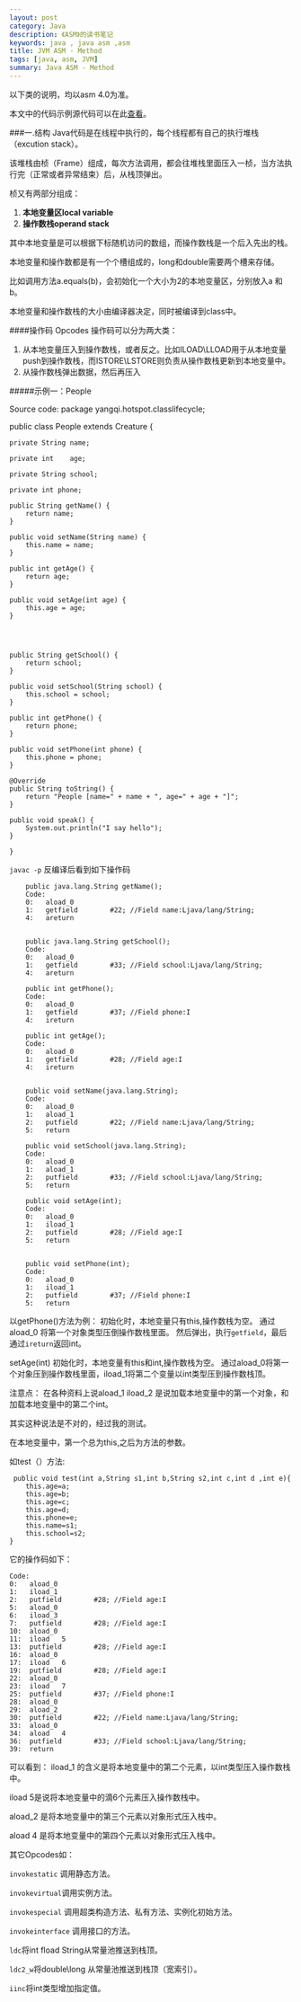 ```yaml
---
layout: post
category: Java
description: 《ASM》的读书笔记
keywords: java , java asm ,asm 
title: JVM ASM - Method
tags: [java, asm, JVM]
summary: Java ASM - Method
---
```



以下类的说明，均以asm 4.0为准。

本文中的代码示例源代码可以在此[查看](https://github.com/llohellohe/cp/blob/master/src/yangqi/asm/ClassPrinter.java)。

###一.结构
Java代码是在线程中执行的，每个线程都有自己的执行堆栈（excution stack）。

该堆栈由桢（Frame）组成，每次方法调用，都会往堆栈里面压入一桢，当方法执行完（正常或者异常结束）后，从栈顶弹出。

桢又有两部分组成：

1. **本地变量区local variable**
2. **操作数栈operand stack**

其中本地变量是可以根据下标随机访问的数组，而操作数栈是一个后入先出的栈。

本地变量和操作数都是有一个个槽组成的，long和double需要两个槽来存储。

比如调用方法a.equals(b)，会初始化一个大小为2的本地变量区，分别放入a 和 b。

本地变量和操作数栈的大小由编译器决定，同时被编译到class中。


####操作码 Opcodes
操作码可以分为两大类：

1.	从本地变量压入到操作数栈，或者反之。比如ILOAD\LLOAD用于从本地变量push到操作数栈，而ISTORE\LSTORE则负责从操作数栈更新到本地变量中。
2.	从操作数栈弹出数据，然后再压入	

#####示例一：People

Source code:
package yangqi.hotspot.classlifecycle;

public class People extends Creature {

    private String name;

    private int    age;
    
    private String school;
    
    private int phone;

    public String getName() {
        return name;
    }

    public void setName(String name) {
        this.name = name;
    }

    public int getAge() {
        return age;
    }

    public void setAge(int age) {
        this.age = age;
    }

    
    
    
    public String getSchool() {
		return school;
	}

	public void setSchool(String school) {
		this.school = school;
	}

	public int getPhone() {
		return phone;
	}

	public void setPhone(int phone) {
		this.phone = phone;
	}

	@Override
    public String toString() {
        return "People [name=" + name + ", age=" + age + "]";
    }

    public void speak() {
        System.out.println("I say hello");
    }

	}

`javac -p` 反编译后看到如下操作码

		public java.lang.String getName();
  		Code:
   		0:   aload_0
   		1:   getfield        #22; //Field name:Ljava/lang/String;
   		4:   areturn
   		
   		
   		public java.lang.String getSchool();
 		Code:
   		0:   aload_0
   		1:   getfield        #33; //Field school:Ljava/lang/String;
   		4:   areturn
   		
   		public int getPhone();
  		Code:
   		0:   aload_0
   		1:   getfield        #37; //Field phone:I
   		4:   ireturn
   		
   		public int getAge();
  		Code:
   		0:   aload_0
   		1:   getfield        #28; //Field age:I
   		4:   ireturn

   		
   		public void setName(java.lang.String);
 		Code:
  		0:   aload_0
   		1:   aload_1
   		2:   putfield        #22; //Field name:Ljava/lang/String;
   		5:   return
   		
   		public void setSchool(java.lang.String);
  		Code:
   		0:   aload_0
   		1:   aload_1
   		2:   putfield        #33; //Field school:Ljava/lang/String;
   		5:   return
   		
   		public void setAge(int);
  		Code:
  		0:   aload_0
   		1:   iload_1
   		2:   putfield        #28; //Field age:I
   		5:   return
   		
   		
   		public void setPhone(int);
  		Code:
   		0:   aload_0
   		1:   iload_1
   		2:   putfield        #37; //Field phone:I
   		5:   return
   		
以getPhone()方法为例：
初始化时，本地变量只有this,操作数栈为空。
通过aload_0 将第一个对象类型压倒操作数栈里面。
然后弹出，执行`getfield`，最后通过`ireturn`返回int。

setAge(int)
初始化时，本地变量有this和int,操作数栈为空。
通过aload_0将第一个对象压到操作数栈里面，iload_1将第二个变量以int类型压到操作数栈顶。

注意点：
在各种资料上说aload_1 iload_2 是说加载本地变量中的第一个对象，和加载本地变量中的第二个int。

其实这种说法是不对的，经过我的测试。

在本地变量中，第一个总为this,之后为方法的参数。

如test（）方法:
	
	 public void test(int a,String s1,int b,String s2,int c,int d ,int e){
    	this.age=a;
    	this.age=b;
    	this.age=c;
    	this.age=d;
    	this.phone=e;
    	this.name=s1;
    	this.school=s2;
    }
它的操作码如下：

  	Code:
  	0:   aload_0
   	1:   iload_1
   	2:   putfield        #28; //Field age:I
   	5:   aload_0
   	6:   iload_3
   	7:   putfield        #28; //Field age:I
   	10:  aload_0
   	11:  iload   5
   	13:  putfield        #28; //Field age:I
   	16:  aload_0
   	17:  iload   6
   	19:  putfield        #28; //Field age:I
   	22:  aload_0
   	23:  iload   7
   	25:  putfield        #37; //Field phone:I
   	28:  aload_0
   	29:  aload_2
   	30:  putfield        #22; //Field name:Ljava/lang/String;
   	33:  aload_0
   	34:  aload   4
   	36:  putfield        #33; //Field school:Ljava/lang/String;
   	39:  return
   	
   	
可以看到：
iload_1 的含义是将本地变量中的第二个元素，以int类型压入操作数栈中。 

iload 5是说将本地变量中的滴6个元素压入操作数栈中。

aload_2 是将本地变量中的第三个元素以对象形式压入栈中。

aload   4 是将本地变量中的第四个元素以对象形式压入栈中。


其它Opcodes如：

`invokestatic` 调用静态方法。

`invokevirtual`调用实例方法。

`invokespecial` 调用超类构造方法、私有方法、实例化初始方法。

`invokeinterface` 调用接口的方法。

`ldc`将int fload String从常量池推送到栈顶。

`ldc2_w`将double\long 从常量池推送到栈顶（宽索引）。

`iinc`将int类型增加指定值。

